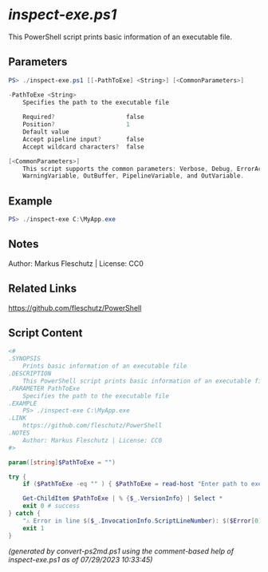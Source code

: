 *inspect-exe.ps1*
================

This PowerShell script prints basic information of an executable file.

Parameters
----------
```powershell
PS> ./inspect-exe.ps1 [[-PathToExe] <String>] [<CommonParameters>]

-PathToExe <String>
    Specifies the path to the executable file
    
    Required?                    false
    Position?                    1
    Default value                
    Accept pipeline input?       false
    Accept wildcard characters?  false

[<CommonParameters>]
    This script supports the common parameters: Verbose, Debug, ErrorAction, ErrorVariable, WarningAction, 
    WarningVariable, OutBuffer, PipelineVariable, and OutVariable.
```

Example
-------
```powershell
PS> ./inspect-exe C:\MyApp.exe

```

Notes
-----
Author: Markus Fleschutz | License: CC0

Related Links
-------------
https://github.com/fleschutz/PowerShell

Script Content
--------------
```powershell
<#
.SYNOPSIS
	Prints basic information of an executable file
.DESCRIPTION
	This PowerShell script prints basic information of an executable file.
.PARAMETER PathToExe
	Specifies the path to the executable file
.EXAMPLE
	PS> ./inspect-exe C:\MyApp.exe
.LINK
	https://github.com/fleschutz/PowerShell
.NOTES
	Author: Markus Fleschutz | License: CC0
#>

param([string]$PathToExe = "")

try {
	if ($PathToExe -eq "" ) { $PathToExe = read-host "Enter path to executable file" }

	Get-ChildItem $PathToExe | % {$_.VersionInfo} | Select *
	exit 0 # success
} catch {
	"⚠️ Error in line $($_.InvocationInfo.ScriptLineNumber): $($Error[0])"
	exit 1
}
```

*(generated by convert-ps2md.ps1 using the comment-based help of inspect-exe.ps1 as of 07/29/2023 10:33:45)*
